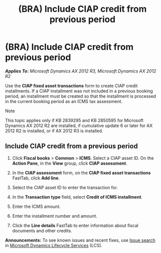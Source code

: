 ﻿---
title: (BRA) Include CIAP credit from previous period
TOCTitle: (BRA) Include CIAP credit from previous period
ms:assetid: 9605990c-af44-4ced-b2e1-6085e2f41a45
ms:mtpsurl: https://technet.microsoft.com/en-us/library/Dn305876(v=AX.60)
ms:contentKeyID: 54912975
ms.date: 04/18/2014
mtps_version: v=AX.60
f1_keywords:
- forms.FBCIAPAssessment_BR
- MsDynAx060.forms.FBCIAPAssessment_BR
---

# (BRA) Include CIAP credit from previous period 


_**Applies To:** Microsoft Dynamics AX 2012 R3, Microsoft Dynamics AX 2012 R2_

Use the **CIAP fixed asset transactions** form to create CIAP credit installments. If a CIAP installment was not included in a previous booking period, an installment must be created so that the installment is processed in the current booking period as an ICMS tax assessment.


> [!NOTE]
> <P>This topic applies only if KB 2839295 and KB 2850595 for Microsoft Dynamics AX 2012 R2 are installed, if cumulative update 6 or later for AX 2012 R2 is installed, or if AX 2012 R3 is installed.</P>



## Include CIAP credit from a previous period

1.  Click **Fiscal books** \> **Common** \> **ICMS**. Select a CIAP asset ID. On the **Action Pane**, in the **View** group, click **CIAP assessment**.

2.  In the **CIAP assessment** form, on the **CIAP fixed asset transactions** FastTab, click **Add line**.

3.  Select the CIAP asset ID to enter the transaction for.

4.  In the **Transaction type** field, select **Credit of ICMS installment**.

5.  Enter the ICMS amount.

6.  Enter the installment number and amount.

7.  Click the **Line details** FastTab to enter information about fiscal documents and other credits.

  
**Announcements:** To see known issues and recent fixes, use [Issue search](http://go.microsoft.com/fwlink/?linkid=389258) in [Microsoft Dynamics Lifecycle Services](http://go.microsoft.com/fwlink/?linkid=306505) (LCS).

